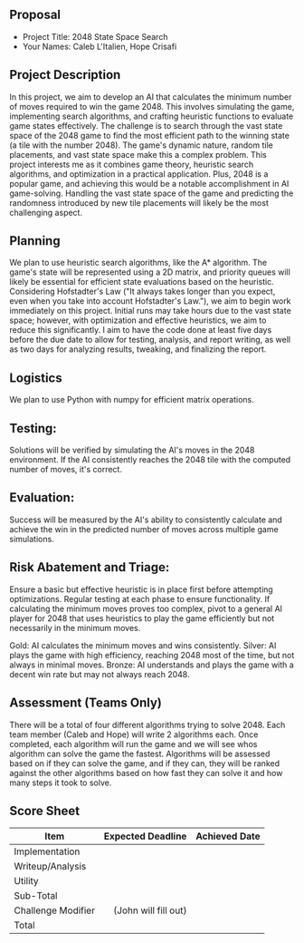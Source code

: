 ## Proposal

* Project Title: 2048 State Space Search
* Your Names: Caleb L'Italien, Hope Crisafi

## Project Description

In this project, we aim to develop an AI that calculates the minimum number of moves required to win the game 2048. This involves simulating the game, implementing search algorithms, and crafting heuristic functions to evaluate game states effectively. The challenge is to search through the vast state space of the 2048 game to find the most efficient path to the winning state (a tile with the number 2048). The game's dynamic nature, random tile placements, and vast state space make this a complex problem. This project interests me as it combines game theory, heuristic search algorithms, and optimization in a practical application. Plus, 2048 is a popular game, and achieving this would be a notable accomplishment in AI game-solving. Handling the vast state space of the game and predicting the randomness introduced by new tile placements will likely be the most challenging aspect.

## Planning

We plan to use heuristic search algorithms, like the A* algorithm. The game's state will be represented using a 2D matrix, and priority queues will likely be essential for efficient state evaluations based on the heuristic. Considering Hofstadter's Law ("It always takes longer than you expect, even when you take into account Hofstadter's Law."), we aim to begin work immediately on this project. Initial runs may take hours due to the vast state space; however, with optimization and effective heuristics, we aim to reduce this significantly. I aim to have the code done at least five days before the due date to allow for testing, analysis, and report writing, as well as two days for analyzing results, tweaking, and finalizing the report.

## Logistics

We plan to use Python with numpy for efficient matrix operations.

## Testing:

Solutions will be verified by simulating the AI's moves in the 2048 environment. If the AI consistently reaches the 2048 tile with the computed number of moves, it's correct.

## Evaluation:

Success will be measured by the AI's ability to consistently calculate and achieve the win in the predicted number of moves across multiple game simulations.

## Risk Abatement and Triage:
Ensure a basic but effective heuristic is in place first before attempting optimizations. Regular testing at each phase to ensure functionality. If calculating the minimum moves proves too complex, pivot to a general AI player for 2048 that uses heuristics to play the game efficiently but not necessarily in the minimum moves.

Gold: AI calculates the minimum moves and wins consistently.
Silver: AI plays the game with high efficiency, reaching 2048 most of the time, but not always in minimal moves.
Bronze: AI understands and plays the game with a decent win rate but may not always reach 2048.

## Assessment (Teams Only)
There will be a total of four different algorithms trying to solve 2048. Each team member (Caleb and Hope) will write 2
algorithms each.  Once completed, each algorithm will run the game and we will see whos algorithm can solve the game the 
fastest.  Algorithms will be assessed based on if they can solve the game, and if they can, they will be ranked
against the other algorithms based on how fast they can solve it and how many steps it took to solve.

## Score Sheet

| Item                    |     Expected Deadline| Achieved Date   |
|-------------------------|-------------------:|-----------------|
| Implementation |                    |                 |
| Writeup/Analysis        | |                    |                 |
| Utility                 | |                   |                 |
| Sub-Total               | |                   |                 |
| Challenge Modifier |              (John will fill out)    |                |
| Total              |                   |                 |